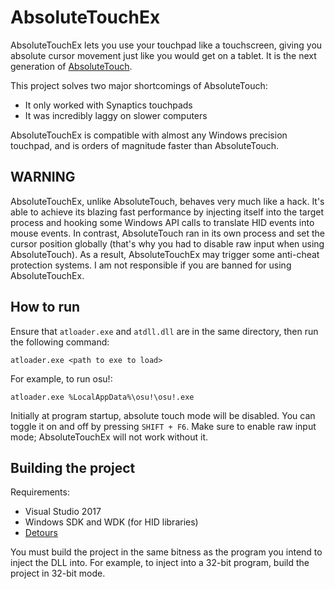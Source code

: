 # AbsoluteTouchEx

AbsoluteTouchEx lets you use your touchpad like a touchscreen, giving you
absolute cursor movement just like you would get on a tablet. It is the
next generation of [AbsoluteTouch](https://github.com/apsun/AbsoluteTouch).

This project solves two major shortcomings of AbsoluteTouch:

- It only worked with Synaptics touchpads
- It was incredibly laggy on slower computers

AbsoluteTouchEx is compatible with almost any Windows precision touchpad,
and is orders of magnitude faster than AbsoluteTouch.

## WARNING

AbsoluteTouchEx, unlike AbsoluteTouch, behaves very much like a hack.
It's able to achieve its blazing fast performance by injecting itself
into the target process and hooking some Windows API calls to translate
HID events into mouse events. In contrast, AbsoluteTouch ran in its own
process and set the cursor position globally (that's why you had to
disable raw input when using AbsoluteTouch). As a result, AbsoluteTouchEx
may trigger some anti-cheat protection systems. I am not responsible if
you are banned for using AbsoluteTouchEx.

## How to run

Ensure that `atloader.exe` and `atdll.dll` are in the same directory,
then run the following command:
```
atloader.exe <path to exe to load>
```

For example, to run osu!:
```
atloader.exe %LocalAppData%\osu!\osu!.exe
```

Initially at program startup, absolute touch mode will be disabled.
You can toggle it on and off by pressing `SHIFT + F6`. Make sure to enable
raw input mode; AbsoluteTouchEx will not work without it.

## Building the project

Requirements:

- Visual Studio 2017
- Windows SDK and WDK (for HID libraries)
- [Detours](https://github.com/Microsoft/Detours)

You must build the project in the same bitness as the program you intend
to inject the DLL into. For example, to inject into a 32-bit program, build
the project in 32-bit mode.
